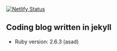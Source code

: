 [![Netlify Status](https://api.netlify.com/api/v1/badges/286bd4de-25ec-45c5-8914-9715549b6605/deploy-status)](https://app.netlify.com/sites/dreamy-wiles-77bbb5/deploys)

## Coding blog written in jekyll

* Ruby version: 2.6.3
(asad)